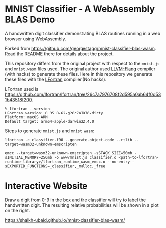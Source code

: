 # MNIST Classifier - A WebAssembly BLAS Demo

A handwritten digit classifier demonstrating BLAS routines running in a web browser using WebAssembly.

Forked from https://github.com/georgestagg/mnist-classifier-blas-wasm. Read the README there for details about the project.

This repository differs from the original project with respect to the `mnist.js` and `mnist.wasm` files used. The original author used [LLVM-Flang](https://github.com/llvm/llvm-project/tree/main/flang) compiler (with hacks) to generate these files. Here in this repository we generate these files with the [LFortran](https://github.com/lfortran/lfortran) compiler (No hacks).

LFortran used is https://github.com/lfortran/lfortran/tree/26c7a7976708f2d595a0ab64f0d531b43518f200.

```console
% lfortran --version
LFortran version: 0.35.0-62-g26c7a7976-dirty
Platform: macOS ARM
Default target: arm64-apple-darwin22.4.0
```

Steps to generate `mnist.js` and `mnist.wasm`:

```console
lfortran -c classifier.f90 --generate-object-code --rtlib --target=wasm32-unknown-emscripten

emcc --target=wasm32-unknown-emscripten -sSTACK_SIZE=50mb -sINITIAL_MEMORY=256mb -o www/mnist.js classifier.o <path-to-lfortran-runtime-library>/lfortran_runtime_wasm_emcc.o --no-entry -sEXPORTED_FUNCTIONS=_classifier,_malloc,_free
```

# Interactive Website

Draw a digit from 0-9 in the box and the classifier will try to label the handwritten digit. The resulting relative probabilities will be shown in a plot on the right.

https://shaikh-ubaid.github.io/mnist-classifier-blas-wasm/
